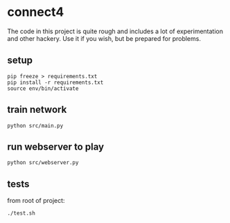 # connect4

The code in this project is quite rough and includes a lot of experimentation and other hackery. Use it if you wish, but be prepared for problems.

## setup
    pip freeze > requirements.txt
    pip install -r requirements.txt
    source env/bin/activate

## train network
    python src/main.py

## run webserver to play
    python src/webserver.py

## tests
from root of project:

    ./test.sh
